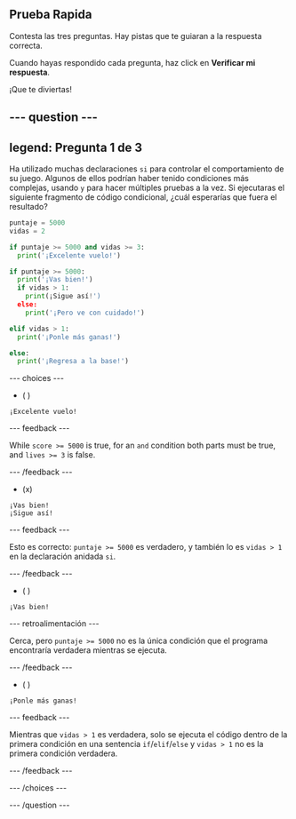 ## Prueba Rapida

Contesta las tres preguntas. Hay pistas que te guiaran a la respuesta correcta.

Cuando hayas respondido cada pregunta, haz click en **Verificar mi respuesta**.

¡Que te diviertas!

--- question ---
---
legend: Pregunta 1 de 3
---

Ha utilizado muchas declaraciones `si` para controlar el comportamiento de su juego. Algunos de ellos podrían haber tenido condiciones más complejas, usando `y` para hacer múltiples pruebas a la vez. Si ejecutaras el siguiente fragmento de código condicional, ¿cuál esperarías que fuera el resultado?

```python
puntaje = 5000
vidas = 2

if puntaje >= 5000 and vidas >= 3:
  print('¡Excelente vuelo!')

if puntaje >= 5000: 
  print('¡Vas bien!')
  if vidas > 1:
    print(¡Sigue así!')
  else:
    print('¡Pero ve con cuidado!')

elif vidas > 1:
  print('¡Ponle más ganas!')

else:
  print('¡Regresa a la base!')
```

--- choices ---

- ( )
```
¡Excelente vuelo!
```
  --- feedback ---

While `score >= 5000` is true, for an `and` condition both parts must be true, and `lives >= 3` is false.

  --- /feedback ---

- (x)
```
¡Vas bien!
¡Sigue así!
```
  --- feedback ---

Esto es correcto: `puntaje >= 5000` es verdadero, y también lo es `vidas > 1` en la declaración anidada `si`.

  --- /feedback ---

- ( )
```
¡Vas bien!
```
  --- retroalimentación ---

Cerca, pero `puntaje >= 5000` no es la única condición que el programa encontraría verdadera mientras se ejecuta.

  --- /feedback ---

- ( )
```
¡Ponle más ganas!
```
  --- feedback ---

Mientras que `vidas > 1` es verdadera, solo se ejecuta el código dentro de la primera condición en una sentencia `if`/`elif`/`else` y `vidas > 1` no es la primera condición verdadera.

  --- /feedback ---

--- /choices ---

--- /question ---
